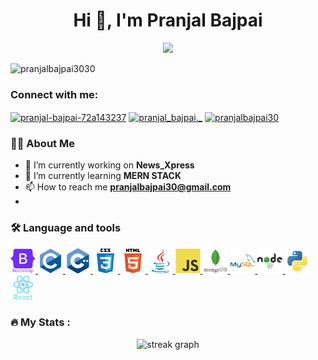 
<h1 align="center">Hi 👋, I'm Pranjal Bajpai</h1>
<div align="center">
  <img height="151" src="https://cdn.dribbble.com/users/2131993/screenshots/4948736/thoughtworks-gif_dribbble.gif" />
</div>
<p align="left">
  <img src="https://komarev.com/ghpvc/?username=pranjalbajpai3030&label=Profile%20views&color=0e75b6&style=flat" alt="pranjalbajpai3030" />
</p>

<h3 align="left">Connect with me:</h3>
<p align="left">
  <a href="https://linkedin.com/in/pranjal-bajpai-72a143237" target="blank"><img align="center" src="https://raw.githubusercontent.com/rahuldkjain/github-profile-readme-generator/master/src/images/icons/Social/linked-in-alt.svg" alt="pranjal-bajpai-72a143237" height="30" width="40" /></a>
  <a href="https://instagram.com/pranjal_bajpai._" target="blank"><img align="center" src="https://raw.githubusercontent.com/rahuldkjain/github-profile-readme-generator/master/src/images/icons/Social/instagram.svg" alt="pranjal_bajpai._" height="30" width="40" /></a>
  <a href="https://www.leetcode.com/pranjalbajpai30" target="blank"><img align="center" src="https://raw.githubusercontent.com/rahuldkjain/github-profile-readme-generator/master/src/images/icons/Social/leet-code.svg" alt="pranjalbajpai30" height="30" width="40" /></a>
</p>

<h3 align="left">👩‍💻  About Me</h3>

- 🔭 I’m currently working on **News_Xpress**
- 🌱 I’m currently learning **MERN STACK**
- 📫 How to reach me **pranjalbajpai30@gmail.com**
- 
<h3 align="left">🛠 Language and tools</h3>

<p align="left">
  <a href="https://getbootstrap.com" target="_blank" rel="noreferrer">
    <img src="https://raw.githubusercontent.com/devicons/devicon/master/icons/bootstrap/bootstrap-plain-wordmark.svg" alt="bootstrap" width="40" height="40" />
  </a>
  <a href="https://www.cprogramming.com/" target="_blank" rel="noreferrer">
    <img src="https://raw.githubusercontent.com/devicons/devicon/master/icons/c/c-original.svg" alt="c" width="40" height="40" />
  </a>
  <a href="https://www.w3schools.com/cpp/" target="_blank" rel="noreferrer">
    <img src="https://raw.githubusercontent.com/devicons/devicon/master/icons/cplusplus/cplusplus-original.svg" alt="cplusplus" width="40" height="40" />
  </a>
  <a href="https://www.w3schools.com/css/" target="_blank" rel="noreferrer">
    <img src="https://raw.githubusercontent.com/devicons/devicon/master/icons/css3/css3-original-wordmark.svg" alt="css3" width="40" height="40" />
  </a>
  <a href="https://www.w3.org/html/" target="_blank" rel="noreferrer">
    <img src="https://raw.githubusercontent.com/devicons/devicon/master/icons/html5/html5-original-wordmark.svg" alt="html5" width="40" height="40" />
  </a>
  <a href="https://www.java.com" target="_blank" rel="noreferrer">
    <img src="https://raw.githubusercontent.com/devicons/devicon/master/icons/java/java-original.svg" alt="java" width="40" height="40" />
  </a>
  <a href="https://developer.mozilla.org/en-US/docs/Web/JavaScript" target="_blank" rel="noreferrer">
    <img src="https://raw.githubusercontent.com/devicons/devicon/master/icons/javascript/javascript-original.svg" alt="javascript" width="40" height="40" />
  </a>
  <a href="https://www.mongodb.com/" target="_blank" rel="noreferrer">
    <img src="https://raw.githubusercontent.com/devicons/devicon/master/icons/mongodb/mongodb-original-wordmark.svg" alt="mongodb" width="40" height="40" />
  </a>
  <a href="https://www.mysql.com/" target="_blank" rel="noreferrer">
    <img src="https://raw.githubusercontent.com/devicons/devicon/master/icons/mysql/mysql-original-wordmark.svg" alt="mysql" width="40" height="40" />
  </a>
  <a href="https://nodejs.org" target="_blank" rel="noreferrer">
    <img src="https://raw.githubusercontent.com/devicons/devicon/master/icons/nodejs/nodejs-original-wordmark.svg" alt="nodejs" width="40" height="40" />
  </a>
  <a href="https://www.python.org" target="_blank" rel="noreferrer">
    <img src="https://raw.githubusercontent.com/devicons/devicon/master/icons/python/python-original.svg" alt="python" width="40" height="40" />
  </a>
  <a href="https://reactjs.org/" target="_blank" rel="noreferrer">
    <img src="https://raw.githubusercontent.com/devicons/devicon/master/icons/react/react-original-wordmark.svg" alt="react" width="40" height="40" />
  </a>
</p>


<h3 align="left">🔥   My Stats :</h3>

<div align="center">
  <img src="https://streak-stats.demolab.com?user=Pranjalbajpai3030&locale=en&mode=daily&theme=dark&hide_border=false&border_radius=5&order=3" height="220" alt="streak graph" />
</div>








